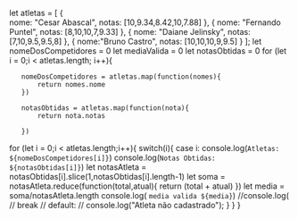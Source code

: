 
let atletas = [
{  
    nome: "Cesar Abascal",
    notas: [10,9.34,8.42,10,7.88]
},
{
    nome: "Fernando Puntel",
    notas: [8,10,10,7,9.33]
},
{
    nome: "Daiane Jelinsky",
    notas: [7,10,9.5,9.5,8]
},
{
    nome:"Bruno Castro",
    notas: [10,10,10,9,9.5]
}
];
   let nomeDosCompetidores = 0
   let mediaValida = 0
   let notasObtidas = 0
   for (let i = 0;i < atletas.length; i++){

       nomeDosCompetidores = atletas.map(function(nomes){
           return nomes.nome
       })

       notasObtidas = atletas.map(function(nota){
           return nota.notas

       })

   for (let i = 0;i < atletas.length;i++){
     switch(i){
         case i:
         console.log(`Atletas: ${nomeDosCompetidores[i]}`)
         console.log(`Notas Obtidas: ${notasObtidas[i]}`)
    let notasAtleta = notasObtidas[i].slice(1,notasObtidas[i].length-1) 
    let soma =
    notasAtleta.reduce(function(total,atual){
        return (total + atual)
    })
    let media = soma/notasAtleta.length
    console.log( `media valida ${media}`)
       //console.log(
        //  break
         // default:
         // console.log("Atleta não cadastrado");
     }
   }
   }
     
   
   
